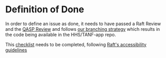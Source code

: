 # **Definition of Done**
In order to define an issue as done, it needs to have passed a Raft Review and the [QASP Review](../Quality-Expectations.md) and follows [our branching strategy](../Branching-Strategy.md) which results in the code being available in the HHS/TANF-app repo.

This [checklist](../Technical-Documentation/qasp-operational-checklist.md) needs to be completed, following [Raft's accessibility guidelines](../Technical-Documentation/rafts-accessibility-dos-and-donts.md)
